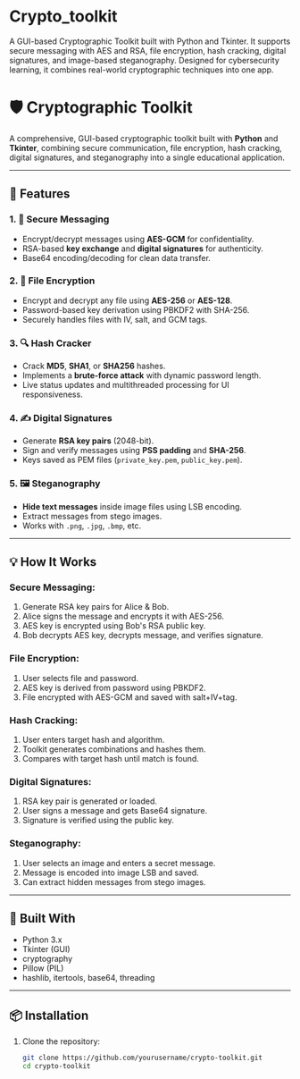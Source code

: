 # Crypto_toolkit
A GUI-based Cryptographic Toolkit built with Python and Tkinter. It supports secure messaging with AES and RSA, file encryption, hash cracking, digital signatures, and image-based steganography. Designed for cybersecurity learning, it combines real-world cryptographic techniques into one app.


# 🛡️ Cryptographic Toolkit

A comprehensive, GUI-based cryptographic toolkit built with **Python** and **Tkinter**, combining secure communication, file encryption, hash cracking, digital signatures, and steganography into a single educational application.

---

## 🚀 Features

### 1. 🔐 Secure Messaging
- Encrypt/decrypt messages using **AES-GCM** for confidentiality.
- RSA-based **key exchange** and **digital signatures** for authenticity.
- Base64 encoding/decoding for clean data transfer.

### 2. 📂 File Encryption
- Encrypt and decrypt any file using **AES-256** or **AES-128**.
- Password-based key derivation using PBKDF2 with SHA-256.
- Securely handles files with IV, salt, and GCM tags.

### 3. 🔍 Hash Cracker
- Crack **MD5**, **SHA1**, or **SHA256** hashes.
- Implements a **brute-force attack** with dynamic password length.
- Live status updates and multithreaded processing for UI responsiveness.

### 4. ✍️ Digital Signatures
- Generate **RSA key pairs** (2048-bit).
- Sign and verify messages using **PSS padding** and **SHA-256**.
- Keys saved as PEM files (`private_key.pem`, `public_key.pem`).

### 5. 🖼️ Steganography
- **Hide text messages** inside image files using LSB encoding.
- Extract messages from stego images.
- Works with `.png`, `.jpg`, `.bmp`, etc.

---

## 💡 How It Works

### Secure Messaging:
1. Generate RSA key pairs for Alice & Bob.
2. Alice signs the message and encrypts it with AES-256.
3. AES key is encrypted using Bob's RSA public key.
4. Bob decrypts AES key, decrypts message, and verifies signature.

### File Encryption:
1. User selects file and password.
2. AES key is derived from password using PBKDF2.
3. File encrypted with AES-GCM and saved with salt+IV+tag.

### Hash Cracking:
1. User enters target hash and algorithm.
2. Toolkit generates combinations and hashes them.
3. Compares with target hash until match is found.

### Digital Signatures:
1. RSA key pair is generated or loaded.
2. User signs a message and gets Base64 signature.
3. Signature is verified using the public key.

### Steganography:
1. User selects an image and enters a secret message.
2. Message is encoded into image LSB and saved.
3. Can extract hidden messages from stego images.

---

## 🧱 Built With
- Python 3.x
- Tkinter (GUI)
- cryptography
- Pillow (PIL)
- hashlib, itertools, base64, threading

---

## 📦 Installation

1. Clone the repository:
   ```bash
   git clone https://github.com/yourusername/crypto-toolkit.git
   cd crypto-toolkit
